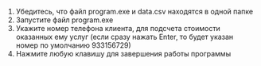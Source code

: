 1. Убедитесь, что файл program.exe и data.csv находятся в одной папке
2. Запустите файл program.exe
3. Укажите номер телефона клиента, для подсчета стоимости оказанных ему услуг (если сразу нажать Enter, то будет указан номер по умолчанию 933156729)
4. Нажмите любую клавишу для завершения работы программы
